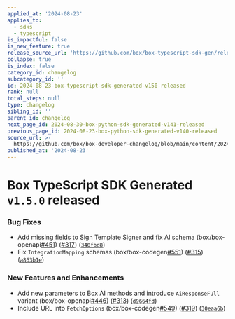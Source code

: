 ```yaml
---
applied_at: '2024-08-23'
applies_to:
  - sdks
  - typescript
is_impactful: false
is_new_feature: true
release_source_url: 'https://github.com/box/box-typescript-sdk-gen/releases/tag/v1.5.0'
collapse: true
is_index: false
category_id: changelog
subcategory_id: ''
id: 2024-08-23-box-typescript-sdk-generated-v150-released
rank: null
total_steps: null
type: changelog
sibling_id: ''
parent_id: changelog
next_page_id: 2024-08-30-box-python-sdk-generated-v141-released
previous_page_id: 2024-08-23-box-python-sdk-generated-v140-released
source_url: >-
  https://github.com/box/box-developer-changelog/blob/main/content/2024/08-23-box-typescript-sdk-generated-v150-released.md
published_at: '2024-08-23'
---
```

# Box TypeScript SDK Generated `v1.5.0` released

### Bug Fixes

* Add missing fields to Sign Template Signer and fix AI schema (box/box-openapi[#451][1]) ([#317][2]) ([`340fbd8`][3])
* Fix `IntegrationMapping` schemas (box/box-codegen[#551][4]) ([#315][5]) ([`a863b1e`][6])

### New Features and Enhancements

* Add new parameters to Box AI methods and introduce `AiResponseFull` variant (box/box-openapi[#446][7]) ([#313][8]) ([`d9664fd`][9])
* Include URL into `FetchOptions` (box/box-codegen[#549][10]) ([#319][11]) ([`30eaa6b`][12])

[1]: https://github.com/box/box-typescript-sdk-gen/issues/451

[2]: https://github.com/box/box-typescript-sdk-gen/issues/317

[3]: https://github.com/box/box-typescript-sdk-gen/commit/340fbd84f6fa408155c6a2a4b9b7b03b88f76f24

[4]: https://github.com/box/box-typescript-sdk-gen/issues/551

[5]: https://github.com/box/box-typescript-sdk-gen/issues/315

[6]: https://github.com/box/box-typescript-sdk-gen/commit/a863b1eb8fcfccd78714e3f52ce96d89ef69ca72

[7]: https://github.com/box/box-typescript-sdk-gen/issues/446

[8]: https://github.com/box/box-typescript-sdk-gen/issues/313

[9]: https://github.com/box/box-typescript-sdk-gen/commit/d9664fd7d431685c8e115415085bbe69d17f272d

[10]: https://github.com/box/box-typescript-sdk-gen/issues/549

[11]: https://github.com/box/box-typescript-sdk-gen/issues/319

[12]: https://github.com/box/box-typescript-sdk-gen/commit/30eaa6ba7aa0fcd5e2f71026d7bf58729d387221